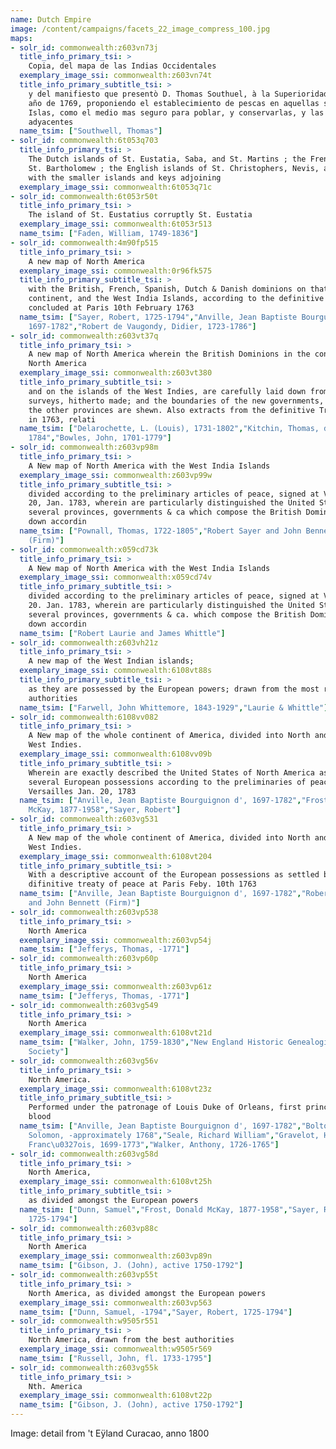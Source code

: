 ```yaml
---
name: Dutch Empire
image: /content/campaigns/facets_22_image_compress_100.jpg
maps:
- solr_id: commonwealth:z603vn73j
  title_info_primary_tsi: > 
    Copia, del mapa de las Indias Occidentales
  exemplary_image_ssi: commonwealth:z603vn74t
  title_info_primary_subtitle_tsi: > 
    y del manifiesto que presentò D. Thomas Southuel, à la Superioridad, en el
    año de 1769, proponiendo el establecimiento de pescas en aquellas sondas, è
    Islas, como el medio mas seguro para poblar, y conservarlas, y las costas
    adyacentes
  name_tsim: ["Southwell, Thomas"]
- solr_id: commonwealth:6t053q703
  title_info_primary_tsi: > 
    The Dutch islands of St. Eustatia, Saba, and St. Martins ; the French island of
    St. Bartholomew ; the English islands of St. Christophers, Nevis, and Anguilla ;
    with the smaller islands and keys adjoining
  exemplary_image_ssi: commonwealth:6t053q71c
- solr_id: commonwealth:6t053r50t
  title_info_primary_tsi: > 
    The island of St. Eustatius corruptly St. Eustatia
  exemplary_image_ssi: commonwealth:6t053r513
  name_tsim: ["Faden, William, 1749-1836"]
- solr_id: commonwealth:4m90fp515
  title_info_primary_tsi: > 
    A new map of North America
  exemplary_image_ssi: commonwealth:0r96fk575
  title_info_primary_subtitle_tsi: > 
    with the British, French, Spanish, Dutch & Danish dominions on that great
    continent, and the West India Islands, according to the definitive treaty
    concluded at Paris 10th February 1763
  name_tsim: ["Sayer, Robert, 1725-1794","Anville, Jean Baptiste Bourguignon d',
    1697-1782","Robert de Vaugondy, Didier, 1723-1786"]
- solr_id: commonwealth:z603vt37q
  title_info_primary_tsi: > 
    A new map of North America wherein the British Dominions in the continent of
    North America
  exemplary_image_ssi: commonwealth:z603vt380
  title_info_primary_subtitle_tsi: > 
    and on the islands of the West Indies, are carefully laid down from all the
    surveys, hitherto made; and the boundaries of the new governments, as well as
    the other provinces are shewn. Also extracts from the definitive Treaty of Peace
    in 1763, relati
  name_tsim: ["Delarochette, L. (Louis), 1731-1802","Kitchin, Thomas, d.
    1784","Bowles, John, 1701-1779"]
- solr_id: commonwealth:z603vp98m
  title_info_primary_tsi: > 
    A New map of North America with the West India Islands
  exemplary_image_ssi: commonwealth:z603vp99w
  title_info_primary_subtitle_tsi: > 
    divided according to the preliminary articles of peace, signed at Versailles,
    20, Jan. 1783, wherein are particularly distinguished the United States, and the
    several provinces, governments & ca which compose the British Dominions, laid
    down accordin
  name_tsim: ["Pownall, Thomas, 1722-1805","Robert Sayer and John Bennett
    (Firm)"]
- solr_id: commonwealth:x059cd73k
  title_info_primary_tsi: > 
    A New map of North America with the West India Islands
  exemplary_image_ssi: commonwealth:x059cd74v
  title_info_primary_subtitle_tsi: > 
    divided according to the preliminary articles of peace, signed at Versailles,
    20. Jan. 1783, wherein are particularly distinguished the United States and the
    several provinces, governments & ca. which compose the British Dominions, laid
    down accordin
  name_tsim: ["Robert Laurie and James Whittle"]
- solr_id: commonwealth:z603vh21z
  title_info_primary_tsi: > 
    A new map of the West Indian islands;
  exemplary_image_ssi: commonwealth:6108vt88s
  title_info_primary_subtitle_tsi: > 
    as they are possessed by the European powers; drawn from the most recent
    authorities
  name_tsim: ["Farwell, John Whittemore, 1843-1929","Laurie & Whittle"]
- solr_id: commonwealth:6108vv082
  title_info_primary_tsi: > 
    A New map of the whole continent of America, divided into North and South and
    West Indies.
  exemplary_image_ssi: commonwealth:6108vv09b
  title_info_primary_subtitle_tsi: > 
    Wherein are exactly described the United States of North America as well as the
    several European possessions according to the preliminaries of peace signed at
    Versailles Jan. 20, 1783
  name_tsim: ["Anville, Jean Baptiste Bourguignon d', 1697-1782","Frost, Donald
    McKay, 1877-1958","Sayer, Robert"]
- solr_id: commonwealth:z603vg531
  title_info_primary_tsi: > 
    A New map of the whole continent of America, divided into North and South and
    West Indies.
  exemplary_image_ssi: commonwealth:6108vt204
  title_info_primary_subtitle_tsi: > 
    With a descriptive account of the European possessions as settled by the
    difinitive treaty of peace at Paris Feby. 10th 1763
  name_tsim: ["Anville, Jean Baptiste Bourguignon d', 1697-1782","Robert Sayer
    and John Bennett (Firm)"]
- solr_id: commonwealth:z603vp538
  title_info_primary_tsi: > 
    North America
  exemplary_image_ssi: commonwealth:z603vp54j
  name_tsim: ["Jefferys, Thomas, -1771"]
- solr_id: commonwealth:z603vp60p
  title_info_primary_tsi: > 
    North America
  exemplary_image_ssi: commonwealth:z603vp61z
  name_tsim: ["Jefferys, Thomas, -1771"]
- solr_id: commonwealth:z603vg549
  title_info_primary_tsi: > 
    North America
  exemplary_image_ssi: commonwealth:6108vt21d
  name_tsim: ["Walker, John, 1759-1830","New England Historic Genealogical
    Society"]
- solr_id: commonwealth:z603vg56v
  title_info_primary_tsi: > 
    North America.
  exemplary_image_ssi: commonwealth:6108vt23z
  title_info_primary_subtitle_tsi: > 
    Performed under the patronage of Louis Duke of Orleans, first prince of the
    blood
  name_tsim: ["Anville, Jean Baptiste Bourguignon d', 1697-1782","Bolton,
    Solomon, -approximately 1768","Seale, Richard William","Gravelot, Hubert
    Franc\u0327ois, 1699-1773","Walker, Anthony, 1726-1765"]
- solr_id: commonwealth:z603vg58d
  title_info_primary_tsi: > 
    North America,
  exemplary_image_ssi: commonwealth:6108vt25h
  title_info_primary_subtitle_tsi: > 
    as divided amongst the European powers
  name_tsim: ["Dunn, Samuel","Frost, Donald McKay, 1877-1958","Sayer, Robert,
    1725-1794"]
- solr_id: commonwealth:z603vp88c
  title_info_primary_tsi: > 
    North America
  exemplary_image_ssi: commonwealth:z603vp89n
  name_tsim: ["Gibson, J. (John), active 1750-1792"]
- solr_id: commonwealth:z603vp55t
  title_info_primary_tsi: > 
    North America, as divided amongst the European powers
  exemplary_image_ssi: commonwealth:z603vp563
  name_tsim: ["Dunn, Samuel, -1794","Sayer, Robert, 1725-1794"]
- solr_id: commonwealth:w9505r551
  title_info_primary_tsi: > 
    North America, drawn from the best authorities
  exemplary_image_ssi: commonwealth:w9505r569
  name_tsim: ["Russell, John, fl. 1733-1795"]
- solr_id: commonwealth:z603vg55k
  title_info_primary_tsi: > 
    Nth. America
  exemplary_image_ssi: commonwealth:6108vt22p
  name_tsim: ["Gibson, J. (John), active 1750-1792"]
---
```

Image: detail from 't Eÿland Curacao, anno 1800